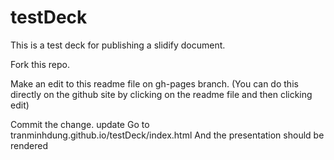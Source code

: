 testDeck
========

This is a test deck for publishing a slidify document.

Fork this repo.

Make an edit to this readme file on gh-pages branch. (You can do this directly on the github site by clicking on the readme file and then clicking edit)

Commit the change.
update 
Go to tranminhdung.github.io/testDeck/index.html
And the presentation should be rendered


